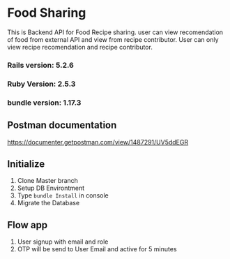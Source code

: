 # Food Sharing
This is Backend API for Food Recipe sharing. user can view recomendation of food from external API and view from recipe contributor. User can only view recipe recomendation and recipe contributor. 

### Rails version: 5.2.6 
### Ruby Version: 2.5.3
### bundle version: 1.17.3

## Postman documentation
https://documenter.getpostman.com/view/1487291/UV5ddEGR

## Initialize
1. Clone Master branch
2. Setup DB Environtment 
3. Type ```bundle Install``` in console
4. Migrate the Database

## Flow app
1. User signup with email and role
2. OTP will be send to User Email and active for 5 minutes
